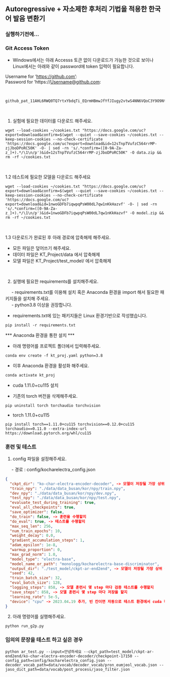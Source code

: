 ## Autoregressive + 자소제한 후처리 기법을 적용한 한국어 발음 변환기

### 실행하기전에...

### Git Access Token
 
 - Windows에서는 아래 Accesss 토큰 없이 다운로드가 가능한 것으로 보이나 Linux에서는 아래와 같이 password에 token 입력이 필요합니다.
 
 Username for ‘https://github.com’: <br>
 Password for ‘https://Username@github.com:

<br>

 ```
 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
 ```
<br>

1. 실험에 필요한 데이터를 다운로드 해주세요.

  ```
  wget --load-cookies ~/cookies.txt "https://docs.google.com/uc?export=download&confirm=$(wget --quiet --save-cookies ~/cookies.txt --keep-session-cookies --no-check-certificate 'https://docs.google.com/uc?export=download&id=12sTnpTVufzC564rrMP-zjJboDPoRC50K' -O- | sed -rn 's/.*confirm=([0-9A-Za-z_]+).*/\1\n/p')&id=12sTnpTVufzC564rrMP-zjJboDPoRC50K" -O data.zip && rm -rf ~/cookies.txt
  ```
<br>

1.2 테스트에 필요한 모델을 다운로드 해주세요

  ```
  wget --load-cookies ~/cookies.txt "https://docs.google.com/uc?export=download&confirm=$(wget --quiet --save-cookies ~/cookies.txt --keep-session-cookies --no-check-certificate 'https://docs.google.com/uc?export=download&id=1nwoGDFb7iqwpqPsW00dL7qw1nKkHazvf' -O- | sed -rn 's/.*confirm=([0-9A-Za-z_]+).*/\1\n/p')&id=1nwoGDFb7iqwpqPsW00dL7qw1nKkHazvf" -O model.zip && rm -rf ~/cookies.txt
  ```
<br>

1.3 다운로드가 완료된 후 아래 경로에 압축해제 해주세요.

 * 모든 파일은 덮어쓰기 해주세요.
 * 데이터 파일은 KT_Project/data 에서 압축해제
 * 모델 파일은 KT_Project/test_model/ 에서 압축해제

<br>

2. 실행에 필요한 requirements를 설치해주세요.

&nbsp;&nbsp;&nbsp;&nbsp; - requirements.txt를 이용해 설치 혹은 Anaconda 환경을 import 해서 필요한 패키지들을 설치해 주세요. <br>
&nbsp;&nbsp;&nbsp;&nbsp; - python3.8 이상을 권장합니다.

 - requirements.txt에 있는 패키지들은 Linux 환경기반으로 작성했습니다.

 ```
 pip install -r requirements.txt
 ```
 
 *** Anaconda 환경을 통한 설치 ***

 - 아래 명령어를 프로젝트 폴더에서 입력해주세요.

 ```
 conda env create -f kt_proj.yaml python=3.8 
 ```
 
 - 이후 Anaconda 환경을 활성화 해주세요.
 
 ```
 conda activate kt_proj
 ```
 
 - cuda 1.11.0+cu115 설치
 
  - 기존의 torch 버전을 삭제해주세요.
  
  ```
  pip uninstall torch torchaudio torchvision
  ```
  
  - torch 1.11.0+cu115 
  
  ```
  pip install torch==1.11.0+cu115 torchvision==0.12.0+cu115 torchaudio==0.11.0 --extra-index-url https://download.pytorch.org/whl/cu115 
  ```

### 훈련 및 테스트

1. config 파일을 설정해주세요.

&nbsp;&nbsp;&nbsp;&nbsp; - 경로 : config/kocharelectra_config.json</p>

```json
{
  "ckpt_dir": "ko-char-electra-encoder-decoder", -> 모델이 저장될 가장 상위 폴더의 바로 아래 하위 폴더
  "train_npy": "./data/data_busan/kor/npy/train.npy",
  "dev_npy": "./data/data_busan/kor/npy/dev.npy",
  "test_npy": "./data/data_busan/kor/npy/test.npy",
  "evaluate_test_during_training": true,
  "eval_all_checkpoints": true,
  "save_optimizer": false,
  "do_train": false, -> 훈련을 수행할지
  "do_eval": true, -> 테스트를 수행할지
  "max_seq_len": 256,
  "num_train_epochs": 10,
  "weight_decay": 0.0,
  "gradient_accumulation_steps": 1,
  "adam_epsilon": 1e-8,
  "warmup_proportion": 0,
  "max_grad_norm": 1.0,
  "model_type": "electra-base",
  "model_name_or_path": "monologg/kocharelectra-base-discriminator",
  "output_dir": "./test_model/ckpt-ar-end2end", -> 모델이 저장될 가장 상위 폴더 명
  "seed": 42,
  "train_batch_size": 32,
  "eval_batch_size": 128,
  "logging_steps": 858, -> 모델 훈련시 몇 step 마다 검증 테스트를 수행할지
  "save_steps": 858, -> 모델 훈련시 몇 step 마다 저장을 할지
  "learning_rate": 5e-5,
  "device": "cpu" -> 2023.04.19 추가, 빈 칸이면 자동으로 테스트 환경에서 cuda 확인 [option: cuda | cpu]
}
```

2. 아래 명령어를 실행해주세요.

```
python run_g2p.py
```

### 임의의 문장을 테스트 하고 싶은 경우

```
python ar_test.py --input=안녕하세요 --ckpt_path=test_model/ckpt-ar-end2end/ko-char-electra-encoder-decoder/checkpoint-17150 --config_path=config/kocharelectra_config.json --decoder_vocab_path=data/vocab/decoder_vocab/pron_eumjeol_vocab.json --jaso_dict_path=data/vocab/post_process/jaso_filter.json
```
